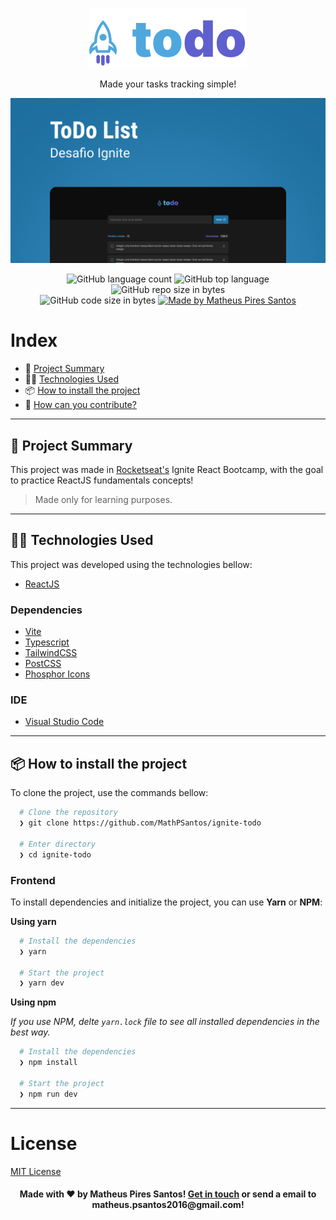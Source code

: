 <p align="center">
  <img src="src/assets/logo.svg" />
  
  <p align="center">
  Made your tasks tracking simple!
  </p>

  <img src="src/assets/project_cover.png" width="1000px"/>
</p>

<p align="center">
  <img alt="GitHub language count" src="https://img.shields.io/github/languages/count/MathPSantos/ignite-todo?color=blue">

  <img alt="GitHub top language" src="https://img.shields.io/github/languages/top/MathPSantos/ignite-todo?logo=typescript">

  <img alt="GitHub repo size in bytes" src="https://img.shields.io/github/repo-size/MathPSantos/ignite-todo?color=blue">

  <br>

  <img alt="GitHub code size in bytes" src="https://img.shields.io/github/last-commit/MathPSantos/ignite-todo">

  <a href="https://www.linkedin.com/in/mathpsantos/">
    <img alt="Made by Matheus Pires Santos" src="https://img.shields.io/badge/made%20by-MathPSantos-%2304D361?color=lightgrey">
  </a>
</p>

 
# Index

- :rocket: [Project Summary](#rocket-project-summary)
- 👨‍💻️ [Technologies Used](#%EF%B8%8F-technologies-used)
- 📦️ [How to install the project](#%EF%B8%8F-how-to-install-the-project)
- 🤔️ [How can you contribute?](#%EF%B8%8F-how-can-you-contribute)

---

## :rocket: Project Summary

This project was made in [Rocketseat's](https://rocketseat.com.br/) Ignite React Bootcamp, with the goal to practice ReactJS fundamentals concepts!

> Made only for learning purposes.

---

## 👨‍💻️ Technologies Used

This project was developed using the technologies bellow:

  - [ReactJS](https://reactjs.org/)
  
### Dependencies
  - [Vite](https://vitejs.dev/)
  - [Typescript](https://www.typescriptlang.org/)
  - [TailwindCSS](https://tailwindcss.com/)
  - [PostCSS](https://postcss.org/)
  - [Phosphor Icons](https://phosphoricons.com/)

### IDE

  - [Visual Studio Code](https://code.visualstudio.com/)

---
 
## 📦️ How to install the project

To clone the project, use the commands bellow:

```bash
  # Clone the repository
  ❯ git clone https://github.com/MathPSantos/ignite-todo

  # Enter directory
  ❯ cd ignite-todo
```


### Frontend

To install dependencies and initialize the project, you can use **Yarn** or **NPM**:

**Using yarn**

```bash
  # Install the dependencies
  ❯ yarn

  # Start the project
  ❯ yarn dev
```

**Using npm**

*If you use NPM, delte `yarn.lock` file to see all installed dependencies in the best way.*

```bash  
  # Install the dependencies
  ❯ npm install

  # Start the project
  ❯ npm run dev
```

---

# License
[MIT License](/LICENSE)

<h4 align="center">
  Made with ❤️ by Matheus Pires Santos! <a href="https://www.linkedin.com/in/mathpsantos/">Get in touch</a> or send a email to matheus.psantos2016@gmail.com!
</h4>